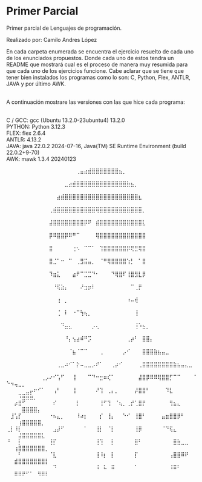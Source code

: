 # Primer Parcial
Primer parcial de Lenguajes de programación.

Realizado por: Camilo Andres López

En cada carpeta enumerada se encuentra el ejercicio resuelto de cada uno de los enunciados propuestos. Donde cada uno de estos tendra un README que mostrará cual es el proceso de manera muy resumida para que cada uno de los ejercicios funcione. Cabe aclarar que se tiene que tener bien instalados los programas como lo son: C, Python, Flex, ANTLR, JAVA y por último AWK. <br><br>

A continuación mostrare las versiones con las que hice cada programa: <br><br>

C / GCC: gcc (Ubuntu 13.2.0-23ubuntu4) 13.2.0 <br>
PYTHON: Python 3.12.3 <br>
FLEX: flex 2.6.4 <br>
ANTLR: 4.13.2 <br>
JAVA: java 22.0.2 2024-07-16, Java(TM) SE Runtime Environment (build 22.0.2+9-70) <br>
AWK: mawk 1.3.4 20240123


⠀⠀⠀⠀⠀⠀⠀⠀⠀⠀⠀⠀⠀⠀⠀⠀⠀⠀⢀⣤⣴⣾⣿⣿⣿⣿⣿⣿⣿⣦⡀⠀⠀⠀⠀⠀⠀⠀⠀⠀⠀⠀⠀⠀⠀⠀⠀⠀⠀⠀⠀⠀⠀⠀⠀⠀⠀⠀⠀⠀
⠀⠀⠀⠀⠀⠀⠀⠀⠀⠀⠀⠀⠀⠀⠀⣀⣴⣾⣿⣿⣿⣿⣿⣿⣿⣿⣿⣿⣿⣿⣿⣷⣦⡀⠀⠀⠀⠀⠀⠀⠀⠀⠀⠀⠀⠀⠀⠀⠀⠀⠀⠀⠀⠀⠀⠀⠀⠀⠀⠀
⠀⠀⠀⠀⠀⠀⠀⠀⠀⠀⠀⠀⠀⣴⣾⣿⣿⣿⣿⣿⣿⣿⣿⣿⣿⣿⣿⣿⣿⣿⣿⣿⣿⣿⣆⠀⠀⠀⠀⠀⠀⠀⠀⠀⠀⠀⠀⠀⠀⠀⠀⠀⠀⠀⠀⠀⠀⠀⠀⠀
⠀⠀⠀⠀⠀⠀⠀⠀⠀⠀⠀⢀⣾⣿⣿⣿⣿⣿⣿⣿⣿⣿⣿⢿⣿⣿⣿⣿⣿⣿⣿⣿⣿⣿⣿⡀⠀⠀⠀⠀⠀⠀⠀⠀⠀⠀⠀⠀⠀⠀⠀⠀⠀⠀⠀⠀⠀⠀⠀⠀
⠀⠀⠀⠀⠀⠀⠀⠀⠀⠀⠀⣼⣿⣿⣿⣿⣿⣿⣿⣿⡿⠟⠀⣾⣿⣿⣿⣿⣿⣿⣿⣿⣿⣿⣿⣇⠀⠀⠀⠀⠀⠀⠀⠀⠀⠀⠀⠀⠀⠀⠀⠀⠀⠀⠀⠀⠀⠀⠀⠀
⠀⠀⠀⠀⠀⠀⠀⠀⠀⠀⠀⡿⠿⣿⣿⡿⠿⠛⠉⠀⠀⠀⠀⢿⣿⣿⣿⣿⣿⣿⣿⣿⣿⣿⣿⣿⠀⠀⠀⠀⠀⠀⠀⠀⠀⠀⠀⠀⠀⠀⠀⠀⠀⠀⠀⠀⠀⠀⠀⠀
⠀⠀⠀⠀⠀⠀⠀⠀⠀⠀⠀⣿⠀⠀⠀⠀⠀⢐⠢⠀⠉⠉⠁⠀⢹⣿⣿⣿⣿⣿⣿⡿⢟⣛⢿⣿⠀⠀⠀⠀⠀⠀⠀⠀⠀⠀⠀⠀⠀⠀⠀⠀⠀⠀⠀⠀⠀⠀⠀⠀
⠀⠀⠀⠀⠀⠀⠀⠀⠀⠀⠀⣿⣈⠁⠒⠀⠉⠀⢀⣻⣭⣤⡀⠀⠈⠛⢿⣿⣿⣿⣿⢱⡃⠀⠁⣿⠀⠀⠀⠀⠀⠀⠀⠀⠀⠀⠀⠀⠀⠀⠀⠀⠀⠀⠀⠀⠀⠀⠀⠀
⠀⠀⠀⠀⠀⠀⠀⠀⠀⠀⠀⠹⣶⣅⠀⠀⠀⣴⠟⠉⣉⣉⠙⠂⠀⠀⠀⠙⢿⣿⠏⢸⣿⣻⣇⡿⠀⠀⠀⠀⠀⠀⠀⠀⠀⠀⠀⠀⠀⠀⠀⠀⠀⠀⠀⠀⠀⠀⠀⠀
⠀⠀⠀⠀⠀⠀⠀⠀⠀⠀⠀⠀⠘⢯⣵⡄⠀⠀⠀⠜⣲⡶⠇⠀⠀⠀⠀⠀⠀⠀⠀⠀⠉⢀⡟⠀⠀⠀⠀⠀⠀⠀⠀⠀⠀⠀⠀⠀⠀⠀⠀⠀⠀⠀⠀⠀⠀⠀⠀⠀
⠀⠀⠀⠀⠀⠀⠀⠀⠀⠀⠀⠀⠀⢰⠀⡀⠀⠀⠀⠀⠀⠀⠀⠀⠀⠀⠀⠀⠀⠀⠀⠰⠤⢾⠀⠀⠀⠀⠀⠀⠀⠀⠀⠀⠀⠀⠀⠀⠀⠀⠀⠀⠀⠀⠀⠀⠀⠀⠀⠀
⠀⠀⠀⠀⠀⠀⠀⠀⠀⠀⠀⠀⠀⢈⠀⠇⠀⠐⠉⢳⢦⡀⠀⠀⠀⠀⠀⠀⠀⠀⠀⠀⠀⢸⠀⠀⠀⠀⠀⠀⠀⠀⠀⠀⠀⠀⠀⠀⠀⠀⠀⠀⠀⠀⠀⠀⠀⠀⠀⠀
⠀⠀⠀⠀⠀⠀⠀⠀⠀⠀⠀⠀⠀⠀⠙⣤⣄⠀⠀⠀⠀⠀⡠⢄⠀⠀⠀⠀⠀⠀⠀⠀⠀⢸⠱⣦⡀⠀⠀⠀⠀⠀⠀⠀⠀⠀⠀⠀⠀⠀⠀⠀⠀⠀⠀⠀⠀⠀⠀⠀
⠀⠀⠀⠀⠀⠀⠀⠀⠀⠀⠀⠀⠀⠀⠀⠘⡄⢢⣴⠾⠛⡩⠀⠀⠀⠀⠀⠀⠀⠀⠀⢀⡴⠃⠀⣿⣿⡄⠀⠀⠀⠀⠀⠀⠀⠀⠀⠀⠀⠀⠀⠀⠀⠀⠀⠀⠀⠀⠀⠀
⠀⠀⠀⠀⠀⠀⠀⠀⠀⠀⠀⠀⠀⠀⠀⠀⠈⣦⠈⠉⠉⠀⠀⠀⢀⠀⠀⠀⠀⠀⡠⠊⠀⠀⠀⣿⣿⣿⣷⣦⣤⣀⠀⠀⠀⠀⠀⠀⠀⠀⠀⠀⠀⠀⠀⠀⠀⠀⠀⠀
⠀⠀⠀⠀⠀⠀⠀⠀⠀⠀⠀⠀⠀⢀⣀⠴⠊⠁⡗⠤⣀⣀⡠⠞⠁⠀⠀⢀⡴⠊⠀⠀⠀⠀⢀⣿⣿⣿⣿⣿⣿⣿⣿⣷⣦⣤⣄⣀⠀⠀⠀⠀⠀⠀⠀⠀⠀⠀⠀⠀
⠀⠀⠀⠀⠀⠀⠀⠀⠀⢀⡠⠔⠊⢡⠋⠀⠀⢸⠀⠀⠀⠉⠙⠒⣒⠶⢎⠁⠀⠀⠀⠀⠀⠀⣼⣿⡿⠿⠿⢿⣿⣿⡋⠉⠉⠀⠀⠀⠈⠑⠲⢤⣀⡀⠀⠀⠀⠀⠀⠀
⠀⠀⠀⠀⠀⣀⡤⠖⠊⠁⠀⠀⢠⠃⠀⠀⠀⢸⠀⠀⠀⠀⠀⠜⢹⠀⢀⡄⡀⠀⠀⠀⠀⡼⣿⣿⠃⠀⠀⠀⠀⠹⣇⠀⠀⠀⠀⠀⠀⠀⠀⠀⠹⣿⣿⣷⡀⠀⠀⠀
⠀⠀⡴⣿⠋⠀⠀⠀⠀⠀⠀⠀⠎⠀⠀⠀⠀⠀⡇⠀⠀⠀⠀⠀⢸⠋⢹⠀⠈⢦⡀⢀⡞⢁⣿⡟⠀⠀⠀⠀⠀⠀⢻⣦⣄⠀⠀⠀⠀⠀⠀⠀⠀⣿⣿⣿⣿⡄⠀⠀
⠀⣸⢡⡏⠀⠀⠀⠀⠀⠀⠀⠐⠦⣄⡀⠀⠀⠀⠸⠴⡆⠀⠀⠀⡎⠀⢸⡄⠀⠀⠑⠊⠀⢸⣿⠃⠀⠀⠀⠀⣤⣶⣿⣿⡿⠃⠀⠀⠀⠀⠀⠀⢰⣿⣿⣿⣿⣿⡀⠀
⢀⡇⠸⡇⠀⠀⠀⠀⠀⠀⠀⠀⣠⡼⠋⠀⠀⠀⠀⠀⠁⠀⠀⢸⡇⠀⠈⡇⠀⠀⠀⠀⠀⢸⡿⠀⠀⠀⠀⠀⠈⠙⢯⣄⠀⠀⠀⠀⠀⠀⠀⠀⣼⣿⣿⣿⣿⣿⣇⠀
⠘⠀⠀⡇⠀⠀⠀⠀⠀⠀⠀⢸⡏⠀⠀⠀⠀⠀⠀⠀⠀⠀⠀⢸⢹⠀⠀⡇⠀⠀⠀⠀⠀⣿⠃⠀⠀⠀⠀⠀⠀⠀⠀⣿⣷⣀⣀⠀⠀⠀⠀⢰⣿⣿⣿⣿⣿⣿⣿⡀
⠀⠀⠀⠃⠀⠀⠀⠀⠀⠀⠀⠈⣇⠀⠀⠀⠀⠀⠀⠀⠀⠀⠀⢸⠸⡆⠀⡇⠀⠀⠀⠀⠀⡏⠀⠀⠀⠀⠀⠀⠀⠀⢠⣿⣿⠿⠟⠀⠀⠀⠀⣾⣿⣿⣿⣿⣿⣿⣿⡇
⠀⠀⠀⠀⠀⠀⠀⠀⠀⠀⠀⠀⠙⠀⠀⠀⠀⠀⠀⠀⠀⠀⠀⠸⠀⠧⠀⠿⠀⠀⠀⠀⠀⠁⠀⠀⠀⠀⠀⠀⠀⠀⠸⠿⠃⠀⠀⠀⠀⠀⠀⠿⠿⠟⠋⠁⠀⠻⠿⠇
